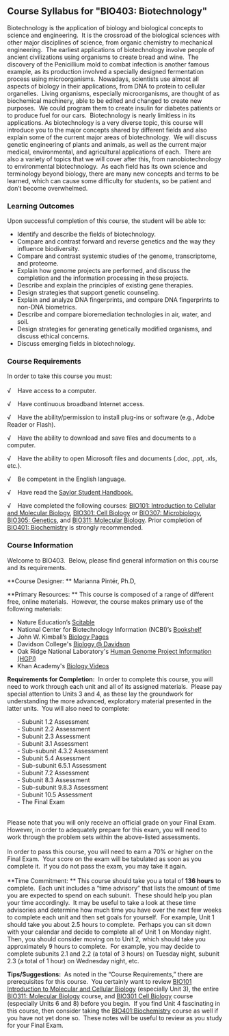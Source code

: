 Course Syllabus for "BIO403: Biotechnology"
-------------------------------------------

Biotechnology is the application of biology and biological concepts to
science and engineering.  It is the crossroad of the biological sciences
with other major disciplines of science, from organic chemistry to
mechanical engineering.  The earliest applications of biotechnology
involve people of ancient civilizations using organisms to create bread
and wine.  The discovery of the Penicillium mold to combat infection is
another famous example, as its production involved a specially designed
fermentation process using microorganisms.  Nowadays, scientists use
almost all aspects of biology in their applications, from DNA to protein
to cellular organelles.  Living organisms, especially microorganisms,
are thought of as biochemical machinery, able to be edited and changed
to create new purposes.  We could program them to create insulin for
diabetes patients or to produce fuel for our cars.  Biotechnology is
nearly limitless in its applications. As biotechnology is a very diverse
topic, this course will introduce you to the major concepts shared by
different fields and also explain some of the current major areas of
biotechnology.  We will discuss genetic engineering of plants and
animals, as well as the current major medical, environmental, and
agricultural applications of each.  There are also a variety of topics
that we will cover after this, from nanobiotechnology to environmental
biotechnology.  As each field has its own science and terminology beyond
biology, there are many new concepts and terms to be learned, which can
cause some difficulty for students, so be patient and don’t become
overwhelmed.

### Learning Outcomes

Upon successful completion of this course, the student will be able
to:  
  

-   Identify and describe the fields of biotechnology.
-   Compare and contrast forward and reverse genetics and the way they
    influence biodiversity.
-   Compare and contrast systemic studies of the genome, transcriptome,
    and proteome.
-   Explain how genome projects are performed, and discuss the
    completion and the information processing in these projects.
-   Describe and explain the principles of existing gene therapies.
-   Design strategies that support genetic counseling.
-   Explain and analyze DNA fingerprints, and compare DNA fingerprints
    to non-DNA biometrics.
-   Describe and compare bioremediation technologies in air, water, and
    soil.
-   Design strategies for generating genetically modified organisms, and
    discuss ethical concerns.
-   Discuss emerging fields in biotechnology. 

### Course Requirements

In order to take this course you must:  
    
 √    Have access to a computer.  
  
 √    Have continuous broadband Internet access.  
  
 √    Have the ability/permission to install plug-ins or software (e.g.,
Adobe Reader or Flash).  
  
 √    Have the ability to download and save files and documents to a
computer.  
  
 √    Have the ability to open Microsoft files and documents (.doc,
.ppt, .xls, etc.).  
  
 √    Be competent in the English language.

√    Have read the [Saylor Student
Handbook.](http://www.saylor.org/site/wp-content/uploads/2012/05/Saylor-StudentHandbook.pdf)

√    Have completed the following courses: [BIO101: Introduction to
Cellular and Molecular Biology](http://www.saylor.org/courses/bio101a/),
[BIO301: Cell Biology](http://www.saylor.org/courses/bio301/) or
[BIO307: Microbiology](http://www.saylor.org/courses/bio307/), [BIO305:
Genetics](http://www.saylor.org/courses/bio101/), and [BIO311: Molecular
Biology](http://www.saylor.org/courses/bio311/). Prior completion of
[BIO401: Biochemistry](http://www.saylor.org/courses/bio401/) is
strongly recommended. 

### Course Information

Welcome to BIO403.  Below, please find general information on this
course and its requirements.

**Course Designer: ** Marianna Pintér, Ph.D,

**Primary Resources: ** This course is composed of a range of different
free, online materials.  However, the course makes primary use of the
following materials:

- Nature Education’s [Scitable](http://www.nature.com/scitable)  
 - National Center for Biotechnology Information (NCBI)’s
[Bookshelf](http://www.ncbi.nlm.nih.gov/books)  
 - John W. Kimball’s [Biology
Pages](http://users.rcn.com/jkimball.ma.ultranet/BiologyPages/)  
 - Davidson College's [Biology @
Davidson](http://www.bio.davidson.edu/)  
 - Oak Ridge National Laboratory's [Human Genome Project Information
(HGPI)](http://www.ornl.gov/sci/techresources/.index.shtml/)  
 - Khan Academy's [Biology Videos](http://www.khanacademy.org/#biology)

**Requirements for Completion:**  In order to complete this course, you
will need to work through each unit and all of its assigned materials. 
Please pay special attention to Units 3 and 4, as these lay the
groundwork for understanding the more advanced, exploratory material
presented in the latter units.  You will also need to complete:

      - Subunit 1.2 Assessment  
       - Subunit 2.2 Assessment  
       - Subunit 2.3 Assessment  
       - Subunit 3.1 Assessment  
       - Sub-subunit 4.3.2 Assessment  
       - Subunit 5.4 Assessment  
       - Sub-subunit 6.5.1 Assessment  
       - Subunit 7.2 Assessment  
       - Subunit 8.3 Assessment  
       - Sub-subunit 9.8.3 Assessment  
       - Subunit 10.5 Assessment  
       - The Final Exam  
  

Please note that you will only receive an official grade on your Final
Exam.  However, in order to adequately prepare for this exam, you will
need to work through the problem sets within the above-listed
assessments.  
    
 In order to pass this course, you will need to earn a 70% or higher on
the Final Exam.  Your score on the exam will be tabulated as soon as you
complete it.  If you do not pass the exam, you may take it again.  
    
 **Time Commitment: ** This course should take you a total of **136
hours** to complete.  Each unit includes a “time advisory” that lists
the amount of time you are expected to spend on each subunit.  These
should help you plan your time accordingly.  It may be useful to take a
look at these time advisories and determine how much time you have over
the next few weeks to complete each unit and then set goals for
yourself.  For example, Unit 1 should take you about 2.5 hours to
complete.  Perhaps you can sit down with your calendar and decide to
complete all of Unit 1 on Monday night.  Then, you should consider
moving on to Unit 2, which should take you approximately 9 hours to
complete.  For example, you may decide to complete subunits 2.1 and 2.2
(a total of 3 hours) on Tuesday night, subunit 2.3 (a total of 1 hour)
on Wednesday night, etc.  
  
 **Tips/Suggestions:**  As noted in the “Course Requirements,” there are
prerequisites for this course.  You certainly want to review [BIO101
Introduction to Molecular and Cellular
Biology](http://www.saylor.org/courses/bio101/) (especially Unit 3), the
entire [BIO311: Molecular
Biology](http://www.saylor.org/courses/bio311/) course, and [BIO301 Cell
Biology](http://www.saylor.org/courses/bio301/) course (especially Units
6 and 8) before you begin.  If you find Unit 4 fascinating in this
course, then consider taking
the [BIO401:Biochemistry](http://www.saylor.org/courses/bio401/) course
as well if you have not yet done so.  These notes will be useful to
review as you study for your Final Exam.
